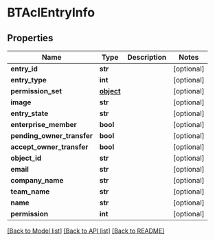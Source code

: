 # BTAclEntryInfo

## Properties
Name | Type | Description | Notes
------------ | ------------- | ------------- | -------------
**entry_id** | **str** |  | [optional] 
**entry_type** | **int** |  | [optional] 
**permission_set** | [**object**](.md) |  | [optional] 
**image** | **str** |  | [optional] 
**entry_state** | **str** |  | [optional] 
**enterprise_member** | **bool** |  | [optional] 
**pending_owner_transfer** | **bool** |  | [optional] 
**accept_owner_transfer** | **bool** |  | [optional] 
**object_id** | **str** |  | [optional] 
**email** | **str** |  | [optional] 
**company_name** | **str** |  | [optional] 
**team_name** | **str** |  | [optional] 
**name** | **str** |  | [optional] 
**permission** | **int** |  | [optional] 

[[Back to Model list]](../README.md#documentation-for-models) [[Back to API list]](../README.md#documentation-for-api-endpoints) [[Back to README]](../README.md)


